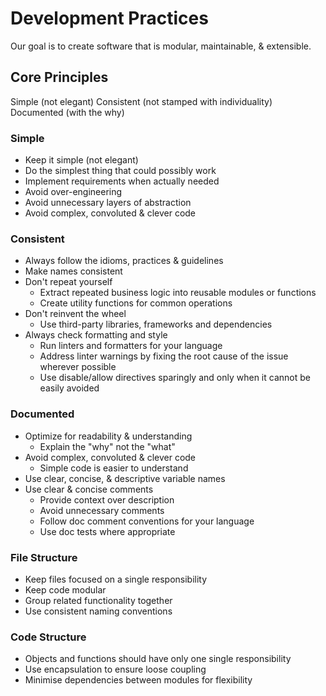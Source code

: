 
# Development Practices

Our goal is to create software that is modular, maintainable, & extensible.

## Core Principles

Simple (not elegant)
Consistent (not stamped with individuality)
Documented (with the why)


### Simple

- Keep it simple (not elegant)
- Do the simplest thing that could possibly work
- Implement requirements when actually needed
- Avoid over-engineering
- Avoid unnecessary layers of abstraction
- Avoid complex, convoluted & clever code


### Consistent

- Always follow the idioms, practices & guidelines
- Make names consistent
- Don't repeat yourself
  - Extract repeated business logic into reusable modules or functions
  - Create utility functions for common operations
- Don't reinvent the wheel
  - Use third-party libraries, frameworks and dependencies
- Always check formatting and style
  - Run linters and formatters for your language
  - Address linter warnings by fixing the root cause of the issue wherever possible
  - Use disable/allow directives sparingly and only when it cannot be easily avoided


### Documented

- Optimize for readability & understanding
  - Explain the "why" not the "what"
- Avoid complex, convoluted & clever code
  - Simple code is easier to understand
- Use clear, concise, & descriptive variable names
- Use clear & concise comments
  - Provide context over description
  - Avoid unnecessary comments
  - Follow doc comment conventions for your language
  - Use doc tests where appropriate


### File Structure
- Keep files focused on a single responsibility
- Keep code modular
- Group related functionality together
- Use consistent naming conventions


### Code Structure

- Objects and functions should have only one single responsibility
- Use encapsulation to ensure loose coupling
- Minimise dependencies between modules for flexibility
